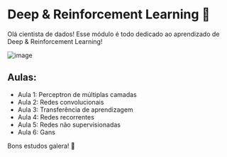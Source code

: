 # Deep & Reinforcement Learning 🦾

Olá cientista de dados! Esse módulo é todo dedicado ao aprendizado de Deep & Reinforcement Learning!

![image](https://github.com/FIAP/Pos_Tech_DTAT/assets/46449538/3556a83f-1a5c-495f-ac03-3290be6daa12)

## Aulas:

- Aula 1: Perceptron de múltiplas camadas
- Aula 2: Redes convolucionais
- Aula 3: Transferência de aprendizagem
- Aula 4: Redes recorrentes
- Aula 5: Redes não supervisionadas
- Aula 6: Gans

Bons estudos galera! 🙂


